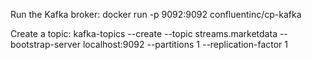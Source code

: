 Run the Kafka broker:
docker run -p 9092:9092 confluentinc/cp-kafka

Create a topic:
kafka-topics --create --topic streams.marketdata --bootstrap-server localhost:9092 --partitions 1 --replication-factor 1